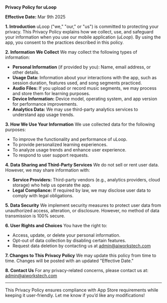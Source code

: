 **Privacy Policy for uLoop**

**Effective Date:** Mar 9th 2025

**1. Introduction**
uLoop ("we," "our," or "us") is committed to protecting your privacy. This Privacy Policy explains how we collect, use, and safeguard your information when you use our mobile application (*uLoop*). By using the app, you consent to the practices described in this policy.

**2. Information We Collect**
We may collect the following types of information:
- **Personal Information** (if provided by you): Name, email address, or other details.
- **Usage Data:** Information about your interactions with the app, such as session duration, features used, and song segments practiced.
- **Audio Files:** If you upload or record music segments, we may process and store them for learning purposes.
- **Device Information:** Device model, operating system, and app version for performance improvements.
- **Analytics Data:** We may use third-party analytics services to understand app usage trends.

**3. How We Use Your Information**
We use collected data for the following purposes:
- To improve the functionality and performance of uLoop.
- To provide personalized learning experiences.
- To analyze usage trends and enhance user experience.
- To respond to user support requests.

**4. Data Sharing and Third-Party Services**
We do not sell or rent user data. However, we may share information with:
- **Service Providers:** Third-party vendors (e.g., analytics providers, cloud storage) who help us operate the app.
- **Legal Compliance:** If required by law, we may disclose user data to comply with legal obligations.

**5. Data Security**
We implement security measures to protect user data from unauthorized access, alteration, or disclosure. However, no method of data transmission is 100% secure.

**6. User Rights and Choices**
You have the right to:
- Access, update, or delete your personal information.
- Opt-out of data collection by disabling certain features.
- Request data deletion by contacting us at admin@aiworkstech.com

**7. Changes to This Privacy Policy**
We may update this policy from time to time. Changes will be posted with an updated "Effective Date."

**8. Contact Us**
For any privacy-related concerns, please contact us at:
admin@aiworkstech.com

---
This Privacy Policy ensures compliance with App Store requirements while keeping it user-friendly. Let me know if you’d like any modifications!

